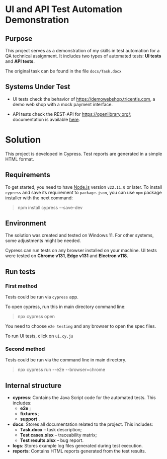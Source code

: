 # UI and API Test Automation Demonstration

## Purpose

This project serves as a demonstration of my skills in test automation for a QA technical assignment. It includes two types of automated tests: **UI tests** and **API tests**.

The original task can be found in the file `docs/Task.docx`

## Systems Under Test

- UI tests check the behavior of https://demowebshop.tricentis.com, a demo web shop with a mock payment interface.

- API tests check the REST-API for https://openlibrary.org/; documentation is available [here](https://openlibrary.org/developers/api).

# Solution

This project is developed in Cypress.
Test reports are generated in a simple HTML format.

## Requirements

To get started, you need to have [Node.js](https://nodejs.org/en/download/package-manager) version `v22.11.0` or later. To install `cypress` and save its requirement to `package.json`, you can use `npm` package installer with the next command:

> npm install cypress --save-dev

## Environment

The solution was created and tested on Windows 11. For other systems, some adjustments might be needed.

Cypress can run tests on any browser installed on your machine.
UI tests were tested on **Chrome v131**, **Edge v131** and **Electron v118**.

## Run tests

### First method

Tests could be run via `cypress` app.

To open cypress, run this in main directory command line:

> npx cypress open

You need to choose `e2e testing` and any browser to open the spec files.

To run UI tests, click on `ui.cy.js`

### Second method

Tests could be run via the command line in main directory.

> npx cypress run --e2e --browser=chrome

## Internal structure

- **cypress**: Contains the Java Script code for the automated tests. This includes:
  - **e2e** ;
  - **fixtures** ;
  - **support** .
- **docs**: Stores all documentation related to the project. This includes:
  - **Task.docx** – task description;
  - **Test cases.xlsx** – traceability matrix;
  - **Test results.xlsx** – bug report.
- **logs**: Stores example log files generated during test execution.
- **reports**: Contains HTML reports generated from the test results.
